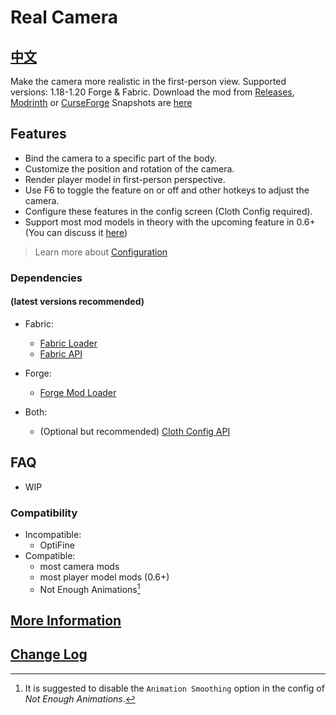 # Real Camera #

## [中文](README_ZH.md) ##

Make the camera more realistic in the first-person view.
Supported versions: 1.18-1.20 Forge & Fabric.
Download the mod from [Releases](https://github.com/xTracr/RealCamera/releases), [Modrinth](https://modrinth.com/mod/real-camera) or [CurseForge](https://curseforge.com/minecraft/mc-mods/real-camera)
Snapshots are [here](https://github.com/xTracr/RealCamera/actions/workflows/build.yml)

## Features ##

* Bind the camera to a specific part of the body.
* Customize the position and rotation of the camera.
* Render player model in first-person perspective.
* Use F6 to toggle the feature on or off and other hotkeys to adjust the camera.
* Configure these features in the config screen (Cloth Config required).
* Support most mod models in theory with the upcoming feature in 0.6+ (You can discuss it [here](https://github.com/xTracr/RealCamera/discussions))

> Learn more about [Configuration](https://github.com/xTracr/RealCamera/wiki/Configuration)

### Dependencies ###

#### (latest versions recommended) ####

* Fabric:
  * [Fabric Loader](https://fabricmc.net/use/installer/)
  * [Fabric API](https://modrinth.com/mod/fabric-api)

* Forge:
  * [Forge Mod Loader](https://files.minecraftforge.net/)

* Both:
  * (Optional but recommended) [Cloth Config API](https://modrinth.com/mod/cloth-config)

## FAQ ##

* WIP

### Compatibility ###

* Incompatible:
  * OptiFine
* Compatible:
  * most camera mods
  * most player model mods (0.6+)
  * Not Enough Animations[^1]

[^1]: It is suggested to disable the `Animation Smoothing` option in the config of *Not Enough Animations*.

## [More Information](https://github.com/xTracr/RealCamera/wiki) ##

## [Change Log](changelog.md#English) ##
